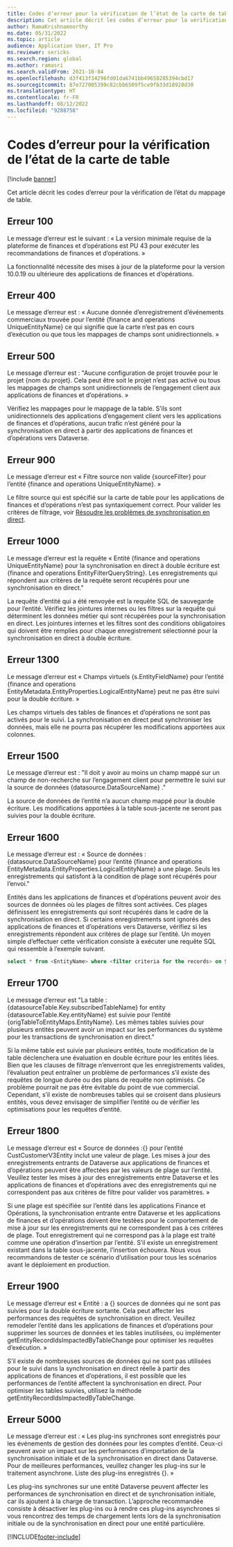 ```yaml
---
title: Codes d’erreur pour la vérification de l’état de la carte de table
description: Cet article décrit les codes d’erreur pour la vérification de l’état du mappage de table.
author: RamaKrishnamoorthy
ms.date: 05/31/2022
ms.topic: article
audience: Application User, IT Pro
ms.reviewer: sericks
ms.search.region: global
ms.author: ramasri
ms.search.validFrom: 2021-10-04
ms.openlocfilehash: d3f413f34296fd01da6741bb49658285394cbd17
ms.sourcegitcommit: 87e727005399c82cbb6509f5ce9fb33d18928d30
ms.translationtype: HT
ms.contentlocale: fr-FR
ms.lasthandoff: 08/12/2022
ms.locfileid: "9288758"
---
```

# <a name="errors-codes-for-the-table-map-health-check"></a>Codes d’erreur pour la vérification de l’état de la carte de table

[!include [banner](../../includes/banner.md)]



Cet article décrit les codes d’erreur pour la vérification de l’état du mappage de table.

## <a name="error-100"></a>Erreur 100

Le message d’erreur est le suivant : « La version minimale requise de la plateforme de finances et d’opérations est PU 43 pour exécuter les recommandations de finances et d’opérations. »

La fonctionnalité nécessite des mises à jour de la plateforme pour la version 10.0.19 ou ultérieure des applications de finances et d’opérations.

## <a name="error-400"></a>Erreur 400

Le message d’erreur est : « Aucune donnée d’enregistrement d’événements commerciaux trouvée pour l’entité \{finance and operations UniqueEntityName\} ce qui signifie que la carte n’est pas en cours d’exécution ou que tous les mappages de champs sont unidirectionnels. »

## <a name="error-500"></a>Erreur 500

Le message d’erreur est : "Aucune configuration de projet trouvée pour le projet \{nom du projet\}. Cela peut être soit le projet n’est pas activé ou tous les mappages de champs sont unidirectionnels de l’engagement client aux applications de finances et d’opérations. »

Vérifiez les mappages pour le mappage de la table. S’ils sont unidirectionnels des applications d’engagement client vers les applications de finances et d’opérations, aucun trafic n’est généré pour la synchronisation en direct à partir des applications de finances et d’opérations vers Dataverse.

## <a name="error-900"></a>Erreur 900

Le message d’erreur est « Filtre source non valide \{sourceFilter\} pour l’entité \{finance and operations UniqueEntityName\}. »

Le filtre source qui est spécifié sur la carte de table pour les applications de finances et d’opérations n’est pas syntaxiquement correct. Pour valider les critères de filtrage, voir [Résoudre les problèmes de synchronisation en direct](dual-write-troubleshooting-live-sync.md#live-synchronization-issues-that-are-caused-by-incorrect-query-filter-syntax-on-the-dual-write-maps).

## <a name="error-1000"></a>Erreur 1000

Le message d’erreur est la requête « Entité \{finance and operations UniqueEntityName\} pour la synchronisation en direct à double écriture est \{finance and operations EntityFilterQueryString\}. Les enregistrements qui répondent aux critères de la requête seront récupérés pour une synchronisation en direct."

La requête d’entité qui a été renvoyée est la requête SQL de sauvegarde pour l’entité. Vérifiez les jointures internes ou les filtres sur la requête qui déterminent les données métier qui sont récupérées pour la synchronisation en direct. Les jointures internes et les filtres sont des conditions obligatoires qui doivent être remplies pour chaque enregistrement sélectionné pour la synchronisation en direct à double écriture.

## <a name="error-1300"></a>Erreur 1300

Le message d’erreur est « Champs virtuels \{s.EntityFieldName\} pour l’entité \{finance and operations EntityMetadata.EntityProperties.LogicalEntityName\} peut ne pas être suivi pour la double écriture. »

Les champs virtuels des tables de finances et d’opérations ne sont pas activés pour le suivi. La synchronisation en direct peut synchroniser les données, mais elle ne pourra pas récupérer les modifications apportées aux colonnes.

## <a name="error-1500"></a>Erreur 1500

Le message d’erreur est : "Il doit y avoir au moins un champ mappé sur un champ de non-recherche sur l’engagement client pour permettre le suivi sur la source de données \{datasource.DataSourceName\} ."

La source de données de l’entité n’a aucun champ mappé pour la double écriture. Les modifications apportées à la table sous-jacente ne seront pas suivies pour la double écriture.

## <a name="error-1600"></a>Erreur 1600

Le message d’erreur est : « Source de données : \{datasource.DataSourceName\} pour l’entité \{finance and operations EntityMetadata.EntityProperties.LogicalEntityName\} a une plage. Seuls les enregistrements qui satisfont à la condition de plage sont récupérés pour l’envoi."

Entités dans les applications de finances et d’opérations peuvent avoir des sources de données où les plages de filtres sont activées. Ces plages définissent les enregistrements qui sont récupérés dans le cadre de la synchronisation en direct. Si certains enregistrements sont ignorés des applications de finances et d’opérations vers Dataverse, vérifiez si les enregistrements répondent aux critères de plage sur l’entité. Un moyen simple d’effectuer cette vérification consiste à exécuter une requête SQL qui ressemble à l’exemple suivant.

```sql
select * from <EntityName> where <filter criteria for the records> on SQL.
```

## <a name="error-1700"></a>Erreur 1700

Le message d’erreur est "La table : \{datasourceTable.Key.subscribedTableName\} for entity \{datasourceTable.Key.entityName\} est suivie pour l’entité \{origTableToEntityMaps.EntityName\}. Les mêmes tables suivies pour plusieurs entités peuvent avoir un impact sur les performances du système pour les transactions de synchronisation en direct."

Si la même table est suivie par plusieurs entités, toute modification de la table déclenchera une évaluation en double écriture pour les entités liées. Bien que les clauses de filtrage n’enverront que les enregistrements valides, l’évaluation peut entraîner un problème de performances s’il existe des requêtes de longue durée ou des plans de requête non optimisés. Ce problème pourrait ne pas être évitable du point de vue commercial. Cependant, s’il existe de nombreuses tables qui se croisent dans plusieurs entités, vous devez envisager de simplifier l’entité ou de vérifier les optimisations pour les requêtes d’entité.

## <a name="error-1800"></a>Erreur 1800
Le message d’erreur est « Source de données :{} pour l’entité CustCustomerV3Entity inclut une valeur de plage. Les mises à jour des enregistrements entrants de Dataverse aux applications de finances et d’opérations peuvent être affectées par les valeurs de plage sur l’entité. Veuillez tester les mises à jour des enregistrements entre Dataverse et les applications de finances et d’opérations avec des enregistrements qui ne correspondent pas aux critères de filtre pour valider vos paramètres. »

Si une plage est spécifiée sur l’entité dans les applications Finance et Opérations, la synchronisation entrante entre Dataverse et les applications de finances et d’opérations doivent être testées pour le comportement de mise à jour sur les enregistrements qui ne correspondent pas à ces critères de plage. Tout enregistrement qui ne correspond pas à la plage est traité comme une opération d’insertion par l’entité. S’il existe un enregistrement existant dans la table sous-jacente, l’insertion échouera. Nous vous recommandons de tester ce scénario d’utilisation pour tous les scénarios avant le déploiement en production.

## <a name="error-1900"></a>Erreur 1900
Le message d’erreur est « Entité : a {} sources de données qui ne sont pas suivies pour la double écriture sortante. Cela peut affecter les performances des requêtes de synchronisation en direct. Veuillez remodeler l’entité dans les applications de finances et d’opérations pour supprimer les sources de données et les tables inutilisées, ou implémenter getEntityRecordIdsImpactedByTableChange pour optimiser les requêtes d’exécution. »

S’il existe de nombreuses sources de données qui ne sont pas utilisées pour le suivi dans la synchronisation en direct réelle à partir des applications de finances et d’opérations, il est possible que les performances de l’entité affectent la synchronisation en direct. Pour optimiser les tables suivies, utilisez la méthode getEntityRecordIdsImpactedByTableChange.

## <a name="error-5000"></a>Erreur 5000
Le message d’erreur est : « Les plug-ins synchrones sont enregistrés pour les événements de gestion des données pour les comptes d’entité. Ceux-ci peuvent avoir un impact sur les performances d’importation de la synchronisation initiale et de la synchronisation en direct dans Dataverse. Pour de meilleures performances, veuillez changer les plug-ins sur le traitement asynchrone. Liste des plug-ins enregistrés {}. »

Les plug-ins synchrones sur une entité Dataverse peuvent affecter les performances de synchronisation en direct et de synchronisation initiale, car ils ajoutent à la charge de transaction. L’approche recommandée consiste à désactiver les plug-ins ou à rendre ces plug-ins asynchrones si vous rencontrez des temps de chargement lents lors de la synchronisation initiale ou de la synchronisation en direct pour une entité particulière.

[!INCLUDE[footer-include](../../../../includes/footer-banner.md)]

